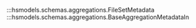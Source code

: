 
:::hsmodels.schemas.aggregations.FileSetMetadata
:::hsmodels.schemas.aggregations.BaseAggregationMetadataIn
